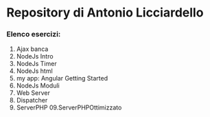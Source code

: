 # Repository di Antonio Licciardello
### Elenco esercizi:

01. Ajax banca
02. NodeJs Intro
03. NodeJs Timer
04. NodeJs html
05. my app: Angular Getting Started
06. NodeJs Moduli
07. Web Server
08. Dispatcher
09. ServerPHP
09.ServerPHPOttimizzato
